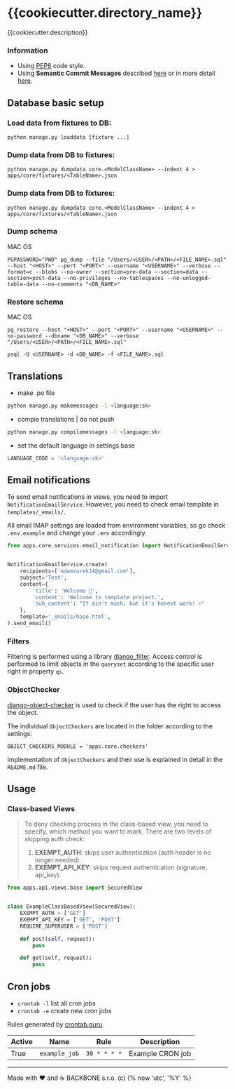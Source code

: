 # {{cookiecutter.directory_name}}

{{cookiecutter.description}}


### Information

- Using [PEP8](https://peps.python.org/pep-0008/) code style.
- Using **Semantic Commit Messages** described [here](https://gist.github.com/joshbuchea/6f47e86d2510bce28f8e7f42ae84c716) or in more detail [here](https://www.freecodecamp.org/news/how-to-write-better-git-commit-messages/).


## Database basic setup

### Load data from fixtures to DB:
`python manage.py loaddata [fixture ...]`

### Dump data from DB to fixtures:
`python manage.py dumpdata core.<ModelClassName> --indent 4 > apps/core/fixtures/<TableName>.json`

### Dump data from DB to fixtures:
`python manage.py dumpdata core.<ModelClassName> --indent 4 > apps/core/fixtures/<TableName>.json`

### Dump schema
MAC OS

`PGPASSWORD="PWD" pg_dump --file "/Users/<USER>/<PATH>/<FILE_NAME>.sql" --host "<HOST>" --port "<PORT>" --username "<USERNAME>" --verbose --format=c --blobs --no-owner --section=pre-data --section=data --section=post-data --no-privileges --no-tablespaces --no-unlogged-table-data --no-comments "<DB_NAME>"`

### Restore schema
MAC OS

`pg_restore --host "<HOST>" --port "<PORT>" --username "<USERNAME>" --no-password --dbname "<DB_NAME>" --verbose "/Users/<USER>/<PATH>/<FILE_NAME>.sql"`

`psql -U <USERNAME> -d <DB_NAME> -f <FILE_NAME>.sql`


## Translations
- make .po file
```BASH
python manage.py makemessages -l <language:sk>
```
- compie translations | do not push
```BASH
python manage.py compilemessages -l <language:sk>
```
- set the default language in settings base
```python
LANGUAGE_CODE = '<language:sk>'
```

## Email notifications

To send email notifications in views, you need to import `NotificationEmailService`.
However, you need to check email template in `templates/_emails/`.

All email IMAP settings are loaded from environment variables, so go  check `.env.example` and change your `.env` accordingly.

```python
from apps.core.services.email_notification import NotificationEmailService


NotificationEmailService.create(
    recipients=['adamzurek14@gmail.com'],
    subject='Test',
    content={
        'title': 'Welcome 🥰',
        'content': 'Welcome to template project.',
        'sub_content': "It ain't much, but it's honest work! 💀"
    },
    template='_emails/base.html',
).send_email()
```


### Filters

Filtering is performed using a library [django_filter](https://github.com/carltongibson/django-filter).
Access control is performed to limit objects in the `queryset` according to the specific user right in
property `qs`.

### ObjectChecker

[django-object-checker](https://github.com/zurek11/django-object-checker) is used to check if the user has
the right to access the object.

The individual `ObjectCheckers` are located in the folder according to the settings:

`OBJECT_CHECKERS_MODULE = 'apps.core.checkers'`

Implementation of `ObjectCheckers` and their use is explained in detail in the `README.md` file.


## Usage

### Class-based Views

> To deny checking process in the class-based view, you need to specify, which method you want to mark.
> There are two levels of skipping auth check:
> 1. **EXEMPT_AUTH**: skips user authentication (auth header is no longer needed).
> 2. **EXEMPT_API_KEY**: skips request authentication (signature, api_key).

```python
from apps.api.views.base import SecuredView


class ExampleClassBasedView(SecuredView):
    EXEMPT_AUTH = ['GET']
    EXEMPT_API_KEY = ['GET', 'POST']
    REQUIRE_SUPERUSER = ['POST']

    def post(self, request):
        pass

    def get(self, request):
        pass
```

## Cron jobs

- `crontab -l` list all cron jobs
- `crontab -e` create new cron jobs

Rules generated by [crontab.guru](https://crontab.guru/).

| Active | Name                           | Rule          | Description                                               |
|--------|--------------------------------|---------------|-----------------------------------------------------------|
| True   | `example_job`                  | `30 * * * *`  | Example CRON job                                          |

---
Made with ❤️ and ☕️ BACKBONE s.r.o. (c) {% now 'utc', '%Y' %}
